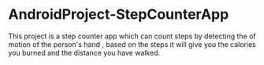 # AndroidProject-StepCounterApp
This project is a step counter app which can count steps by detecting the of motion of the person's hand , based on the steps it will give you the calories you burned and the distance you have walked.
